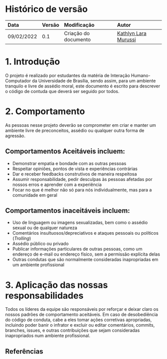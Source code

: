 # Histórico de versão

| Data | Versão | Modificação | Autor |
| :- | :- | :- | :- |
| 09/02/2022 | 0.1 | Criação do documento | [Kathlyn Lara Murussi](https://github.com/klmurussi) |

# 1. Introdução

O projeto é realizado por estudantes da matéria de Interação Humano-Computador da Universidade de Brasília, sendo assim, para um ambiente tranquilo e livre de assédio moral, este documento é escrito para descrever o código de contuda que deverá ser seguido por todos.

# 2. Comportamento

As pessoas nesse projeto deverão se comprometer em criar e manter um ambiente livre de preconceitos, assédio ou qualquer outra forma de agressão.

## Comportamentos Aceitáveis incluem:

* Demonstrar empatia e bondade com as outras pessoas
* Respeitar opiniões, pontos de vista e experiências contrárias
* Dar e receber feedbacks construtivos de maneira respeitosa
* Assumir responsabilidade, pedir desculpas às pessoas afetadas por nossos erros e aprender com a experiência
* Focar no que é melhor não só para nós individualmente, mas para a comunidade em geral

## Comportamentos inaceitáveis incluem:

* Uso de linguagem ou imagens sexualizadas, bem como o assédio sexual ou de qualquer natureza
* Comentários insultuosos/depreciativos e ataques pessoais ou políticos (*Trolling*)
* Assédio público ou privado
* Publicar informações particulares de outras pessoas, como um endereço de e-mail ou endereço físico, sem a permissão explícita delas
* Outras condutas que são normalmente consideradas inapropriadas em um ambiente profissional

# 3. Aplicação das nossas responsabilidades

Todos os líderes da equipe são responsáveis por reforçar e deixar claro os nossos padrões de comportamento aceitáveis.
Em caso de desobediência do código de conduta, cabe a eles tomar ações corretivas apropriadas, incluindo poder banir o infrator e excluir ou editar
comentários, commits, branches, issues, e outras contribuições que sejam consideradas inapropriados num ambiente profissional.

## Referências
<!--
Editar essa parte

Este Código de Conduta é adaptado do [Contributor Covenant][homepage],
versão 2.0, disponível em
https://www.contributor-covenant.org/version/2/0/code_of_conduct.html.

As Diretrizes de Impacto na Comunidade foram inspiradas pela [Aplicação do código de conduta Mozilla](https://github.com/mozilla/diversity).

[homepage]: https://www.contributor-covenant.org

Para obter respostas a perguntas comuns sobre este código de conduta, veja a página de Perguntas Frequentes (*FAQ*) em
https://www.contributor-covenant.org/faq. Traduções estão disponíveis em
https://www.contributor-covenant.org/translations.
-->
